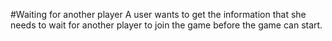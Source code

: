 #Waiting for another player
A user wants to get the information that she needs to wait for another player to join the game before the
game can start.